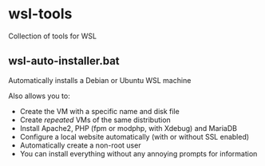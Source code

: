# wsl-tools
Collection of tools for WSL

## wsl-auto-installer.bat
Automatically installs a Debian or Ubuntu WSL machine

Also allows you to:
- Create the VM with a specific name and disk file
- Create *repeated* VMs of the same distribution
- Install Apache2, PHP (fpm or modphp, with Xdebug) and MariaDB
- Configure a local website automatically (with or without SSL enabled)
- Automatically create a non-root user
- You can install everything without any annoying prompts for information
